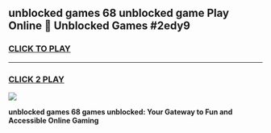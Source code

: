 
## unblocked games 68 unblocked game Play Online 👋 Unblocked Games #2edy9
<h3>
<a href="https://premium.freeplayer.one?title=unblocked_games_68&ref=21F">CLICK TO PLAY</a></h3>
<hr>

<h3>
<a href="https://premium.freeplayer.one?title=unblocked_games_68&ref=21F">CLICK 2 PLAY</a>
  
</h3>

<a href="https://premium.freeplayer.one?title=unblocked_games_68&ref=21F/"><img src="https://clearcache.store/games.png"></a>


**unblocked games 68 games unblocked: Your Gateway to Fun and Accessible Online Gaming**
